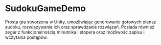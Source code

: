 # SudokuGameDemo
Prosta gra stworzona w Unity, umożliwiając generowanie gotowych plansz sudoku, rozwiązywanie ich oraz sprawdzanie rozwiązań. Posiada również zegar z funkcjonalnością minutnika i stopera oraz możliwość zapisu i wczytania postępów.
